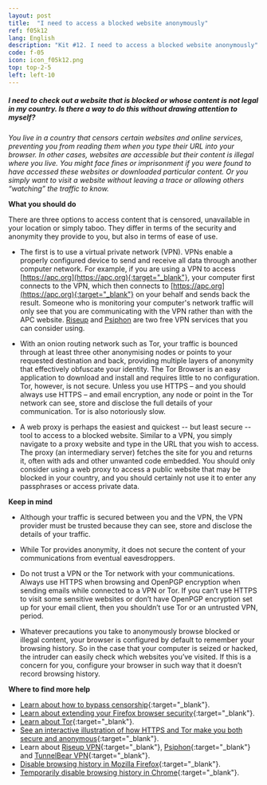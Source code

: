 ```yaml
---
layout: post
title:  "I need to access a blocked website anonymously"
ref: f05k12
lang: English
description: "Kit #12. I need to access a blocked website anonymously"
code: f-05
icon: icon_f05k12.png
top: top-2-5
left: left-10
---
```


##### I need to check out a website that is blocked or whose content is not legal in my country. Is there a way to do this without drawing attention to myself?

*You live in a country that censors certain websites and online services, preventing you from reading them when you type their URL into your browser. In other cases, websites are accessible but their content is illegal where you live. You might face fines or imprisonment if you were found to have accessed these websites or downloaded particular content. Or you simply want to visit a website without leaving a trace or allowing others “watching” the traffic to know.*

**What you should do**

There are three options to access content that is censored, unavailable in your location or simply taboo. They differ in terms of the security and anonymity they provide to you, but also in terms of ease of use.

+ The first is to use a virtual private network (VPN). VPNs enable a properly configured device to send and receive all data through another computer network. For example, if you are using a VPN to access [https://apc.org](https://apc.org){:target="_blank"}, your computer first connects to the VPN, which then connects to [https://apc.org](https://apc.org){:target="_blank"} on your behalf and sends back the result. Someone who is monitoring your computer's network traffic will only see that you are communicating with the VPN rather than with the APC website. [Riseup](https://riseup.net/en/vpn) and [Psiphon](https://psiphon.ca/) are two free VPN services that you can consider using.

+ With an onion routing network such as Tor, your traffic is bounced through at least three other anonymising nodes or points to your requested destination and back, providing multiple layers of anonymity that effectively obfuscate your identity. The Tor Browser is an easy application to download and install and requires little to no configuration. Tor, however, is not secure. Unless you use HTTPS – and you should always use HTTPS – and email encryption, any node or point in the Tor network can see, store and disclose the full details of your communication. Tor is also notoriously slow.

+ A web proxy is perhaps the easiest and quickest -- but least secure --  tool to access to a blocked website. Similar to a VPN, you simply navigate to a proxy website and type in the URL that you wish to access. The proxy (an intermediary server) fetches the site for you and returns it, often with ads and other unwanted code embedded. You should only consider using a web proxy to access a public website that may be blocked in your country, and you should certainly not use it to enter any passphrases or access private data.

**Keep in mind**

+ Although your traffic is secured between you and the VPN, the VPN provider must be trusted because they can see, store and disclose the details of your traffic.

+ While Tor provides anonymity, it does not secure the content of your communications from eventual eavesdroppers.

+ Do not trust a VPN or the Tor network with your communications. Always use HTTPS when browsing and OpenPGP encryption when sending emails while connected to a VPN or Tor. If you can’t use HTTPS to visit some sensitive websites or don’t have OpenPGP encryption set up for your email client, then you shouldn’t use Tor or an untrusted VPN, period.

+ Whatever precautions you take to anonymously browse blocked or illegal content, your browser is configured by default to remember your browsing history. So in the case that your computer is seized or hacked, the intruder can easily check which websites you’ve visited. If this is a concern for you, configure your browser in such way that it doesn’t record browsing history.

**Where to find more help**

+ [Learn about how to bypass censorship](https://securityinabox.org/en/guide/anonymity-and-circumvention/){:target="_blank"}.
+ [Learn about extending your Firefox browser security](http://write.flossmanuals.net/basic-internet-security/extending-firefox/){:target="_blank"}.
+ [Learn about Tor](https://securityinabox.org/en/guide/torbrowser/windows/){:target="_blank"}.
+ [See an interactive illustration of how HTTPS and Tor make you both secure and anonymous](https://www.eff.org/pages/tor-and-https){:target="_blank"}.
+ Learn about [Riseup VPN](https://help.riseup.net/en/vpn){:target="_blank"}, [Psiphon](https://psiphon.ca/){:target="_blank"} and [TunnelBear VPN](https://help.tunnelbear.com/customer/portal/topics/620889-getting-started/articles){:target="_blank"}.
+ [Disable browsing history in Mozilla Firefox](https://support.mozilla.org/t5/Manage-preferences-and-add-ons/Settings-for-privacy-browsing-history-and-do-not-track/ta-p/1276#w_never-remember-history){:target="_blank"}.
+ [Temporarily disable browsing history in Chrome](https://support.google.com/websearch/answer/4540094){:target="_blank"}.
